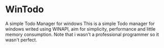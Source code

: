 # WinTodo
A simple Todo Manager for windows
This is a simple Todo manager for windows writed using WINAPI, aim for simplicity, performance and little memory consumption.
Note that i wasn't a professional programmer so it wasn't perfect.
